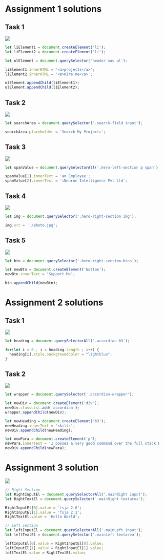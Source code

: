 # Assignment 1 solutions

## Task 1

![](./DOM%20Assignment%201,2,3/Output%20images/assignment%201.png)

```javascript
let liElement1 = document.createElement('li');
let liElement2 = document.createElement('li');

let ulElement = document.querySelector('header nav ul');

liElement1.innerHTML = '<a>projects</a>';
liElement2.innerHTML = '<a>Hire me</a>';

ulElement.appendChild(liElement1);
ulElement.appendChild(liElement2); 
```

## Task 2

![](./DOM%20Assignment%201,2,3/Output%20images/Assignment%202.png)

```javascript
let searchArea = document.querySelector('.search-field input');

searchArea.placeholder = 'Search My Projects';

```

## Task 3

![](./DOM%20Assignment%201,2,3/Output%20images/Assignment%203.png)

```javascript
let spanValue = document.querySelectorAll('.hero-left-section p span');

spanValue[1].innerText = 'an Employee';
spanValue[2].innerText = 'iNeuron Intelligence Pvt Ltd';
```

## Task 4

![](./DOM%20Assignment%201,2,3/Output%20images/Assignment%204.png)

```javascript
let img = document.querySelector('.hero-right-section img');

img.src = './photo.jpg';
```

## Task 5

![](./DOM%20Assignment%201,2,3/Output%20images/Assignment%205.png)

```javascript
let btn = document.querySelector('.hero-right-section-btns');

let newBtn = document.createElement('button');
newBtn.innerText = 'Support Me';

btn.appendChild(newBtn);
```

# Assignment 2 solutions

## Task 1

![](./DOM%20Assignment%201,2,3/Output%20images/Assignment%206.png)

```javascript
let heading = document.querySelectorAll('.accordian h3');

for(let i = 0 ; i < heading.length ; i++) {
  heading[i].style.backgroundColor = "lightblue"; 
}
```

## Task 2

![](./DOM%20Assignment%201,2,3/Output%20images/Assignment%207.png)

```javascript
let wrapper = document.querySelector('.accordian-wrapper');

let newDiv = document.createElement('div');
newDiv.classList.add('accordian');
wrapper.appendChild(newDiv);

let newHeading = document.createElement('h3');
newHeading.innerText = 'skills';
newDiv.appendChild(newHeading);

let newPara = document.createElement('p');
newPara.innerText = 'I posses a very good command over the full stack Development technologies like MERN which can be seen in my work over the Github';
newDiv.appendChild(newPara);
```

# Assignment 3 solution

![](./DOM%20Assignment%201,2,3/Output%20images/Assignment%208.png)

```javascript
// Right Section
let RightInputEl = document.querySelectorAll('.mainRight input');
let RightTextEl = document.querySelector('.mainRight textarea');

RightInputEl[0].value = 'fsja 2.0';
RightInputEl[1].value = 'fsja 2.1';
RightTextEl.value = 'Hello World';

// Left Section
let leftInputEl = document.querySelectorAll('.mainLeft input');
let leftTextEl = document.querySelector('.mainLeft textarea');

leftInputEl[0].value = RightInputEl[0].value;
leftInputEl[1].value = RightInputEl[1].value;
leftTextEl.value = RightTextEl.value;


```